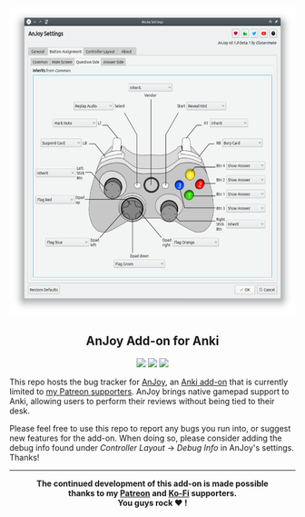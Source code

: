 <p align="center"><img height=543px src="screenshots/options.png"></p>

<h2 align="center">AnJoy Add-on for Anki</h2>

<p align="center">
<a title="Buy me a coffee :)" href="https://ko-fi.com/X8X0L4YV"><img src="https://img.shields.io/badge/ko--fi-contribute-%23579ebd.svg"></a>
<a title="Support me on Patreon :D" href="https://www.patreon.com/bePatron?u=7522179"><img src="https://img.shields.io/badge/patreon-support-%23f96854.svg"></a>
<a title="Follow me on Twitter" href="https://twitter.com/intent/user?screen_name=glutanimate"><img src="https://img.shields.io/twitter/follow/glutanimate.svg"></a>
</p>

This repo hosts the bug tracker for [AnJoy](https://www.patreon.com/glutanimate/posts?tag=AnJoy), an [Anki add-on](https://www.patreon.com/glutanimate) that is currently limited to [my Patreon supporters](https://www.patreon.com/glutanimate). AnJoy brings native gamepad support to Anki, allowing users to perform their reviews without being tied to their desk.

Please feel free to use this repo to report any bugs you run into, or suggest new features for the add-on. When doing so, please consider adding the debug info found under *Controller Layout* → *Debug Info* in AnJoy's settings. Thanks!

----

<b>
<div align="center">The continued development of this add-on is made possible <br>thanks to my <a href="https://www.patreon.com/glutanimate">Patreon</a> and <a href="https://ko-fi.com/X8X0L4YV">Ko-Fi</a> supporters.
<br>You guys rock ❤️ !</div>
</b>